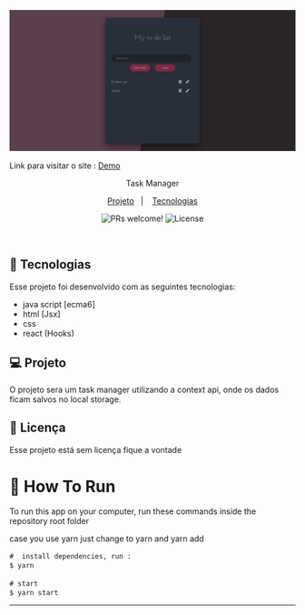 <p align="center">
  <img alt="netflix-home" src="./home.png">
</p>

<p>Link para visitar o site : 
<a href="https://taskmangerdany.netlify.app/" />Demo</a>
</p>
<p align='center'> Task Manager<p/>

<p align="center">
  <a href="#-projeto">Projeto</a>&nbsp;&nbsp;&nbsp;|&nbsp;&nbsp;&nbsp;
   <a href="#-Tecnologias">Tecnologias</a>


<p align="center">
 <img src="https://img.shields.io/static/v1?label=PRs&message=welcome&color=49AA26&labelColor=000000" alt="PRs welcome!" />

  <img alt="License" src="https://img.shields.io/static/v1?label=license&message=No-licence&color=49AA26&labelColor=000000">
</p>

<br>



## 🚀 Tecnologias

Esse projeto foi desenvolvido com as seguintes tecnologias:

- java script [ecma6]
- html [Jsx]
- css 
- react (Hooks)

## 💻 Projeto

O projeto sera um task manager utilizando a context api, onde os dados ficam salvos no local storage.

## :memo: Licença

Esse projeto está sem licença fique a vontade

# :wrench: How To Run
To run this app on your computer, run these commands inside the repository root folder

case you use yarn just change to yarn and yarn add

```shell
#  install dependencies, run :
$ yarn

# start 
$ yarn start

```



---
